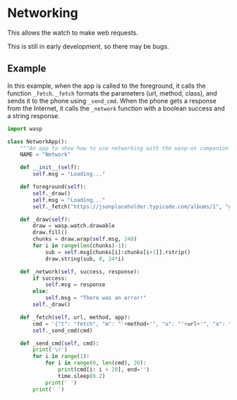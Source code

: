
# Networking

This allows the watch to make web requests.

This is still in early development, so there may be bugs.

## Example

In this example, when the app is called to the foreground, it calls the function `_fetch`. `_fetch` formats the parameters (url, method, class), and sends it to the phone using `_send_cmd`. When the phone gets a response from the Internet, it calls the `_network` function with a boolean success and a string response.

```py
import wasp

class NetworkApp():
    """An app to show how to use networking with the wasp-os companion app"""
    NAME = "Network"

    def __init__(self):
        self.msg = "Loading..."

    def foreground(self):
        self._draw()
        self.msg = "Loading..."
        self._fetch("https://jsonplaceholder.typicode.com/albums/1", "get", "NetworkApp")

    def _draw(self):
        draw = wasp.watch.drawable
        draw.fill()
        chunks = draw.wrap(self.msg, 240)
        for i in range(len(chunks)-1):
            sub = self.msg[chunks[i]:chunks[i+1]].rstrip()
            draw.string(sub, 0, 24*i)

    def _network(self, success, response):
        if success:
            self.msg = response
        else:
            self.msg = "There was an error!"
        self._draw()

    def _fetch(self, url, method, app):
        cmd = '{"t": "fetch", "m": "'+method+'", "u": "'+url+'", "a": "'+app+'"}'
        self._send_cmd(cmd)

    def _send_cmd(self, cmd):
        print('\r')
        for i in range(1):
            for i in range(0, len(cmd), 20):
                print(cmd[i: i + 20], end='')
                time.sleep(0.2)
            print(' ')
        print(' ')
```